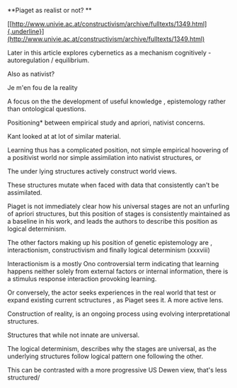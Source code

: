 **Piaget as realist or not? **

[[http://www.univie.ac.at/constructivism/archive/fulltexts/1349.html]{.underline}](http://www.univie.ac.at/constructivism/archive/fulltexts/1349.html)

Later in this article explores cybernetics as a mechanism cognitively - autoregulation / equilibrium.

Also as nativist?

Je m'en fou de la reality

A focus on the the development of useful knowledge , epistemology rather than ontological questions.

Positioning\* between empirical study and apriori, nativist concerns.

Kant looked at at lot of similar material.

Learning thus has a complicated position, not simple empirical hoovering of a positivist world nor simple assimilation into nativist structures, or

The under lying structures actively construct world views.

These structures mutate when faced with data that consistently can't be assimilated.

Piaget is not immediately clear how his universal stages are not an unfurling of apriori structures, but this position of stages is consistently maintained as a baseline in his work, and leads the authors to describe this position as logical determinism.

The other factors making up his position of genetic epistemology are , interactionism, constructivism and finally logical determinism (xxxviii)

Interactionism is a mostly Ono controversial term indicating that learning happens neither solely from external factors or internal information, there is a stimulus response interaction provoking learning.

Or conversely, the actor seeks experiences in the real world that test or expand existing current sctructures , as Piaget sees it. A more active lens.

Construction of reality, is an ongoing process using evolving interpretational structures.

Structures that while not innate are universal.

The logical determinism, describes why the stages are universal, as the underlying structures follow logical pattern one following the other.

This can be contrasted with a more progressive US Dewen view, that's less structured/ 